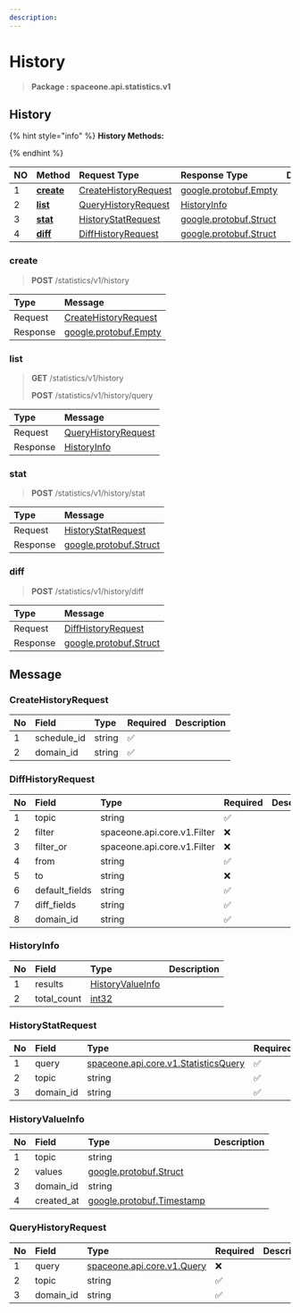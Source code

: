 ```yaml
---
description:  
---
```

# History

>  **Package : spaceone.api.statistics.v1**

## History

{% hint style="info" %}
**History Methods:**

{%  endhint %}


| NO |  Method | Request Type | Response Type | Description |
| :--- | :--- | :--- | :--- | :--- |
| 1 | [**create**](history.md#create)| [CreateHistoryRequest](history.md#createhistoryrequest) |[google.protobuf.Empty](https://github.com/protocolbuffers/protobuf/blob/master/src/google/protobuf/empty.proto)|  |
| 2 | [**list**](history.md#list)| [QueryHistoryRequest](history.md#queryhistoryrequest) | [HistoryInfo](history.md#historyinfo) |  |
| 3 | [**stat**](history.md#stat)| [HistoryStatRequest](history.md#historystatrequest) |[google.protobuf.Struct](https://github.com/protocolbuffers/protobuf/blob/master/src/google/protobuf/struct.proto)|  |
| 4 | [**diff**](history.md#diff)| [DiffHistoryRequest](history.md#diffhistoryrequest) |[google.protobuf.Struct](https://github.com/protocolbuffers/protobuf/blob/master/src/google/protobuf/struct.proto)|  | 
 
 
 
 
### create
> **POST** /statistics/v1/history
>


| Type | Message |
| :--- | :--- |
| Request | [CreateHistoryRequest](history.md#createhistoryrequest) |
| Response | [google.protobuf.Empty](https://github.com/protocolbuffers/protobuf/blob/master/src/google/protobuf/empty.proto) |
 
 
 
 
 
### list
> **GET** /statistics/v1/history
>
> **POST** /statistics/v1/history/query



| Type | Message |
| :--- | :--- |
| Request | [QueryHistoryRequest](history.md#queryhistoryrequest) |
| Response |  [HistoryInfo](history.md#historyinfo)  |
 
 
 
 
 
### stat
> **POST** /statistics/v1/history/stat
>


| Type | Message |
| :--- | :--- |
| Request | [HistoryStatRequest](history.md#historystatrequest) |
| Response | [google.protobuf.Struct](https://github.com/protocolbuffers/protobuf/blob/master/src/google/protobuf/struct.proto) |
 
 
 
 
 
### diff
> **POST** /statistics/v1/history/diff
>


| Type | Message |
| :--- | :--- |
| Request | [DiffHistoryRequest](history.md#diffhistoryrequest) |
| Response | [google.protobuf.Struct](https://github.com/protocolbuffers/protobuf/blob/master/src/google/protobuf/struct.proto) |


## 

## Message

### CreateHistoryRequest
| No | Field | Type | Required | Description |
| :--- | :--- | :--- | :--- | :--- |
| 1 | schedule_id |string|✅||
| 2 | domain_id |string|✅||

### DiffHistoryRequest
| No | Field | Type | Required | Description |
| :--- | :--- | :--- | :--- | :--- |
| 1 | topic |string|✅||
| 2 | filter |spaceone.api.core.v1.Filter|❌||
| 3 | filter_or |spaceone.api.core.v1.Filter|❌||
| 4 | from |string|✅||
| 5 | to |string|❌||
| 6 | default_fields |string|✅||
| 7 | diff_fields |string|✅||
| 8 | domain_id |string|✅||

### HistoryInfo
| No | Field | Type |  Description |
| :--- | :--- | :--- | :--- |
| 1 | results |[HistoryValueInfo](history.md#historyvalueinfo)||
| 2 | total_count |[int32](https://github.com/protocolbuffers/protobuf/blob/master/src/google/protobuf/type.proto)||

### HistoryStatRequest
| No | Field | Type | Required | Description |
| :--- | :--- | :--- | :--- | :--- |
| 1 | query |[spaceone.api.core.v1.StatisticsQuery](https://spaceone-dev.gitbook.io/api-reference/common-v1/statistics-query)|✅||
| 2 | topic |string|✅||
| 3 | domain_id |string|✅||

### HistoryValueInfo
| No | Field | Type |  Description |
| :--- | :--- | :--- | :--- |
| 1 | topic |string||
| 2 | values |[google.protobuf.Struct](https://github.com/protocolbuffers/protobuf/blob/master/src/google/protobuf/struct.proto)||
| 3 | domain_id |string||
| 4 | created_at |[google.protobuf.Timestamp](https://github.com/protocolbuffers/protobuf/blob/master/src/google/protobuf/timestamp.proto)||

### QueryHistoryRequest
| No | Field | Type | Required | Description |
| :--- | :--- | :--- | :--- | :--- |
| 1 | query |[spaceone.api.core.v1.Query](https://spaceone-dev.gitbook.io/api-reference/common-v1/search-query)|❌||
| 2 | topic |string|✅||
| 3 | domain_id |string|✅||

